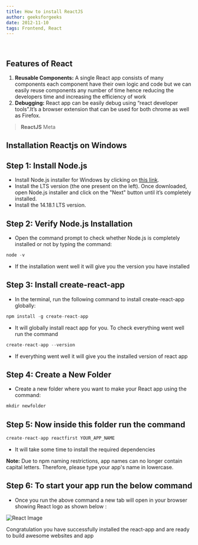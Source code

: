 ```yaml
---
title: How to install ReactJS
author: geeksforgeeks
date: 2012-11-10
tags: Frontend, React
---
```

​

## Features of React

1. **Reusable Components:** A single React app consists of many components each component have their own logic and code  but we can easily reuse components any number of time hence reducing the developers time and increasing the efficiency of work
​
2. **Debugging:** React app can be easily debug using  “react developer tools”.It’s a browser extension that can be used for both chrome as well as Firefox.
​

> **ReactJS**
> Meta

## Installation Reactjs on Windows

## Step 1: Install Node.js

- Install Node.js installer for Windows by clicking on [this link](https://nodejs.org/en/).
- Install the LTS version (the one present on the left). Once downloaded, open Node.js installer and click on the "Next" button until it’s completely installed.
- Install the 14.18.1 LTS version.

## Step 2: Verify Node.js Installation

- Open the command prompt to check whether Node.js is completely installed or not by typing the command:

```javascript
node -v
```

- If the installation went well it will give you the version you have installed  

## Step 3: Install create-react-app

- In the terminal, run the following command to install create-react-app globally:

```javascript
npm install -g create-react-app  
```

- It will globally install react app for you. To check everything  went well run the command  

```javascript
create-react-app --version
```

- If everything went well it will give you the installed version of react app

## Step 4: Create a New Folder

- Create a new folder where you want to make your React app using the command:

```javascript
mkdir newfolder
```

## Step 5: Now inside this folder run the command

```javascript
create-react-app reactfirst YOUR_APP_NAME
```

- It will take some time to install the required dependencies

**Note:** Due to npm naming restrictions, app names can no longer contain capital letters. Therefore, please type your app's name in lowercase.

## Step 6: To start your app run the below command

- Once you run the above command a new tab will open in your browser showing React logo as shown below :

![React Image](https://media.geeksforgeeks.org/wp-content/uploads/20211015204506/img78.jpg)

Congratulation you have successfully installed the react-app and are ready to build awesome websites and app
